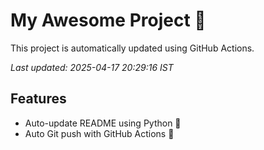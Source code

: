 # My Awesome Project 🚀

This project is automatically updated using GitHub Actions.

_Last updated: 2025-04-17 20:29:16 IST_

## Features
- Auto-update README using Python 🐍
- Auto Git push with GitHub Actions 🤖

